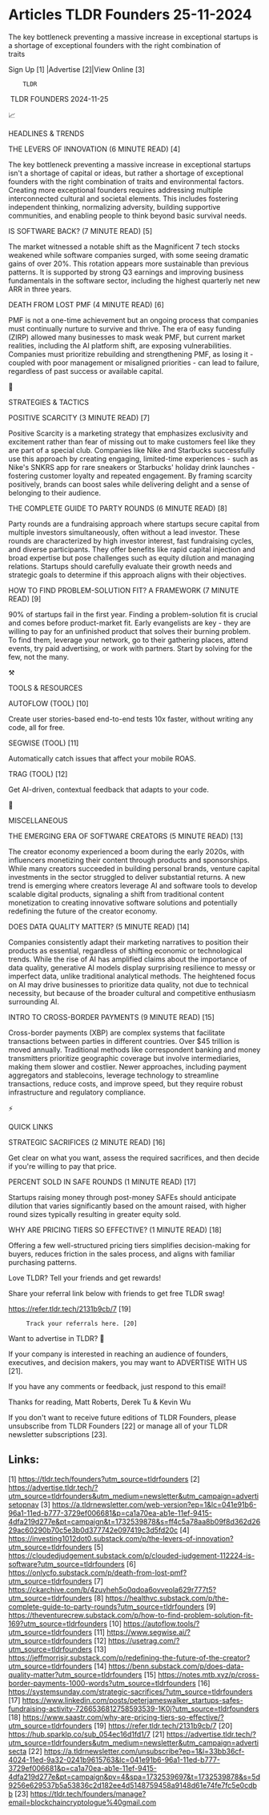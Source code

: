 # Articles TLDR Founders 25-11-2024

The key bottleneck preventing a massive increase in exceptional
startups is a shortage of exceptional founders with the right
combination of
traits ‌ ‌ ‌ ‌ ‌ ‌ ‌ ‌ ‌ ‌ ‌ ‌ ‌ ‌ ‌ ‌ ‌ ‌ ‌ ‌ ‌ ‌ ‌ ‌ ‌ ‌  ‌ ‌ ‌ ‌ ‌ ‌ ‌ ‌ ‌ ‌ ‌ ‌ ‌ ‌ ‌ ‌ ‌ ‌ ‌ ‌ ‌ ‌ ‌ ‌ ‌ ‌ 


 Sign Up [1] |Advertise [2]|View Online [3] 

		TLDR 

 TLDR FOUNDERS 2024-11-25

📈 

HEADLINES & TRENDS

 THE LEVERS OF INNOVATION (6 MINUTE READ) [4] 

 The key bottleneck preventing a massive increase in exceptional
startups isn't a shortage of capital or ideas, but rather a shortage
of exceptional founders with the right combination of traits and
environmental factors. Creating more exceptional founders requires
addressing multiple interconnected cultural and societal elements.
This includes fostering independent thinking, normalizing adversity,
building supportive communities, and enabling people to think beyond
basic survival needs. 

 IS SOFTWARE BACK? (7 MINUTE READ) [5] 

 The market witnessed a notable shift as the Magnificent 7 tech stocks
weakened while software companies surged, with some seeing dramatic
gains of over 20%. This rotation appears more sustainable than
previous patterns. It is supported by strong Q3 earnings and improving
business fundamentals in the software sector, including the highest
quarterly net new ARR in three years. 

 DEATH FROM LOST PMF (4 MINUTE READ) [6] 

 PMF is not a one-time achievement but an ongoing process that
companies must continually nurture to survive and thrive. The era of
easy funding (ZIRP) allowed many businesses to mask weak PMF, but
current market realities, including the AI platform shift, are
exposing vulnerabilities. Companies must prioritize rebuilding and
strengthening PMF, as losing it - coupled with poor management or
misaligned priorities - can lead to failure, regardless of past
success or available capital. 

🧠 

STRATEGIES & TACTICS

 POSITIVE SCARCITY (3 MINUTE READ) [7] 

 Positive Scarcity is a marketing strategy that emphasizes exclusivity
and excitement rather than fear of missing out to make customers feel
like they are part of a special club. Companies like Nike and
Starbucks successfully use this approach by creating engaging,
limited-time experiences - such as Nike's SNKRS app for rare sneakers
or Starbucks' holiday drink launches - fostering customer loyalty and
repeated engagement. By framing scarcity positively, brands can boost
sales while delivering delight and a sense of belonging to their
audience. 

 THE COMPLETE GUIDE TO PARTY ROUNDS (6 MINUTE READ) [8] 

 Party rounds are a fundraising approach where startups secure capital
from multiple investors simultaneously, often without a lead investor.
These rounds are characterized by high investor interest, fast
fundraising cycles, and diverse participants. They offer benefits like
rapid capital injection and broad expertise but pose challenges such
as equity dilution and managing relations. Startups should carefully
evaluate their growth needs and strategic goals to determine if this
approach aligns with their objectives. 

 HOW TO FIND PROBLEM-SOLUTION FIT? A FRAMEWORK (7 MINUTE READ) [9] 

 90% of startups fail in the first year. Finding a problem-solution
fit is crucial and comes before product-market fit. Early evangelists
are key - they are willing to pay for an unfinished product that
solves their burning problem. To find them, leverage your network, go
to their gathering places, attend events, try paid advertising, or
work with partners. Start by solving for the few, not the many. 

⚒️ 

TOOLS & RESOURCES

 AUTOFLOW (TOOL) [10] 

 Create user stories-based end-to-end tests 10x faster, without
writing any code, all for free. 

 SEGWISE (TOOL) [11] 

 Automatically catch issues that affect your mobile ROAS. 

 TRAG (TOOL) [12] 

 Get AI-driven, contextual feedback that adapts to your code. 

🎁 

MISCELLANEOUS

 THE EMERGING ERA OF SOFTWARE CREATORS (5 MINUTE READ) [13] 

 The creator economy experienced a boom during the early 2020s, with
influencers monetizing their content through products and
sponsorships. While many creators succeeded in building personal
brands, venture capital investments in the sector struggled to deliver
substantial returns. A new trend is emerging where creators leverage
AI and software tools to develop scalable digital products, signaling
a shift from traditional content monetization to creating innovative
software solutions and potentially redefining the future of the
creator economy. 

 DOES DATA QUALITY MATTER? (5 MINUTE READ) [14] 

 Companies consistently adapt their marketing narratives to position
their products as essential, regardless of shifting economic or
technological trends. While the rise of AI has amplified claims about
the importance of data quality, generative AI models display
surprising resilience to messy or imperfect data, unlike traditional
analytical methods. The heightened focus on AI may drive businesses to
prioritize data quality, not due to technical necessity, but because
of the broader cultural and competitive enthusiasm surrounding AI. 

 INTRO TO CROSS-BORDER PAYMENTS (9 MINUTE READ) [15] 

 Cross-border payments (XBP) are complex systems that facilitate
transactions between parties in different countries. Over $45 trillion
is moved annually. Traditional methods like correspondent banking and
money transmitters prioritize geographic coverage but involve
intermediaries, making them slower and costlier. Newer approaches,
including payment aggregators and stablecoins, leverage technology to
streamline transactions, reduce costs, and improve speed, but they
require robust infrastructure and regulatory compliance. 

⚡ 

QUICK LINKS

 STRATEGIC SACRIFICES (2 MINUTE READ) [16] 

 Get clear on what you want, assess the required sacrifices, and then
decide if you're willing to pay that price. 

 PERCENT SOLD IN SAFE ROUNDS (1 MINUTE READ) [17] 

 Startups raising money through post-money SAFEs should anticipate
dilution that varies significantly based on the amount raised, with
higher round sizes typically resulting in greater equity sold. 

 WHY ARE PRICING TIERS SO EFFECTIVE? (1 MINUTE READ) [18] 

 Offering a few well-structured pricing tiers simplifies
decision-making for buyers, reduces friction in the sales process, and
aligns with familiar purchasing patterns. 

Love TLDR? Tell your friends and get rewards!

 Share your referral link below with friends to get free TLDR swag! 

 https://refer.tldr.tech/2131b9cb/7 [19] 

		 Track your referrals here. [20] 

Want to advertise in TLDR? 📰

 If your company is interested in reaching an audience of founders,
executives, and decision makers, you may want to ADVERTISE WITH US
[21]. 

 If you have any comments or feedback, just respond to this email! 

Thanks for reading, 
Matt Roberts, Derek Tu & Kevin Wu 

If you don't want to receive future editions of TLDR Founders, please
unsubscribe from TLDR Founders [22] or manage all of your TLDR
newsletter subscriptions [23]. 

 

Links:
------
[1] https://tldr.tech/founders?utm_source=tldrfounders
[2] https://advertise.tldr.tech/?utm_source=tldrfounders&utm_medium=newsletter&utm_campaign=advertisetopnav
[3] https://a.tldrnewsletter.com/web-version?ep=1&lc=041e91b6-96a1-11ed-b777-3729ef006681&p=ca1a70ea-ab1e-11ef-9415-4dfa219d277e&pt=campaign&t=1732539878&s=ff4c5a78aa8b09f8d362d2629ac60290b70c5e3b0d377742e097419c3d5fd20c
[4] https://investing1012dot0.substack.com/p/the-levers-of-innovation?utm_source=tldrfounders
[5] https://cloudedjudgement.substack.com/p/clouded-judgement-112224-is-software?utm_source=tldrfounders
[6] https://onlycfo.substack.com/p/death-from-lost-pmf?utm_source=tldrfounders
[7] https://ckarchive.com/b/4zuvheh5o0qdoa6ovveola629r777t5?utm_source=tldrfounders
[8] https://healthvc.substack.com/p/the-complete-guide-to-party-rounds?utm_source=tldrfounders
[9] https://theventurecrew.substack.com/p/how-to-find-problem-solution-fit-169?utm_source=tldrfounders
[10] https://autoflow.tools/?utm_source=tldrfounders
[11] https://www.segwise.ai/?utm_source=tldrfounders
[12] https://usetrag.com/?utm_source=tldrfounders
[13] https://jeffmorrisjr.substack.com/p/redefining-the-future-of-the-creator?utm_source=tldrfounders
[14] https://benn.substack.com/p/does-data-quality-matter?utm_source=tldrfounders
[15] https://notes.mtb.xyz/p/cross-border-payments-1000-words?utm_source=tldrfounders
[16] https://systemsunday.com/strategic-sacrifices/?utm_source=tldrfounders
[17] https://www.linkedin.com/posts/peterjameswalker_startups-safes-fundraising-activity-7266536812758593539-1K0j?utm_source=tldrfounders
[18] https://www.saastr.com/why-are-pricing-tiers-so-effective/?utm_source=tldrfounders
[19] https://refer.tldr.tech/2131b9cb/7
[20] https://hub.sparklp.co/sub_054ec16d1fd1/7
[21] https://advertise.tldr.tech/?utm_source=tldrfounders&utm_medium=newsletter&utm_campaign=advertisecta
[22] https://a.tldrnewsletter.com/unsubscribe?ep=1&l=33bb36cf-4024-11ed-9a32-0241b9615763&lc=041e91b6-96a1-11ed-b777-3729ef006681&p=ca1a70ea-ab1e-11ef-9415-4dfa219d277e&pt=campaign&pv=4&spa=1732539697&t=1732539878&s=5d9256e629537b5a53836c2d182ee4d5148759458a9148d61e74fe7fc5e0cdbb
[23] https://tldr.tech/founders/manage?email=blockchaincryptologue%40gmail.com